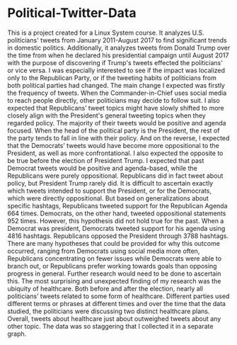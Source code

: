 # Political-Twitter-Data
This is a project created for a Linux System course. It analyzes U.S. politicians' tweets from January 2011-August 2017 to find significant trends in domestic politics. Additionally, it analyzes tweets from Donald Trump over the time from when he declared his presidential campaign until August 2017 with the purpose of discovering if Trump's tweets effected the politicians' or vice versa. I was especially interested to see if the impact was localized only to the Republican Party, or if the tweeting habits of politicians from both political parties had changed.
The main change I expected was firstly the frequency of tweets. When the Commander-in-Chief uses social media to reach people directly, other politicians may decide to follow suit. I also expected that Republicans’ tweet topics might have slowly shifted to more closely align with the President's general tweeting topics when they regarded policy. The majority of their tweets would be positive and agenda focused. When the head of the political party is the President, the rest of the party tends to fall in line with their policy. And on the reverse, I expected that the Democrats’ tweets would have become more oppositional to the President, as well as more confrontational. I also expected the opposite to be true before the election of President Trump. I expected that past Democrat tweets would be positive and agenda-based, while the Republicans were purely oppositional.
Republicans did in fact tweet about policy, but President Trump rarely did. It is difficult to ascertain exactly which tweets intended to support the President, or for the Democrats, which were directly oppositional. But based on generalizations about specific hashtags, Republicans tweeted support for the Republican Agenda 664 times. Democrats, on the other hand, tweeted oppositional statements 952 times. 
However, this hypothesis did not hold true for the past. When a Democrat was president, Democrats tweeted support for his agenda using 4816 hashtags. Republicans opposed the President through 3788 hashtags. There are many hypotheses that could be provided for why this outcome occurred, ranging from Democrats using social media more often, Republicans concentrating on fewer issues while Democrats were able to branch out, or Republicans prefer working towards goals than opposing progress in general. Further research would need to be done to ascertain this.
The most surprising and unexpected finding of my research was the ubiquity of healthcare. Both before and after the election, nearly all politicians’ tweets related to some form of healthcare. Different parties used different terms or phrases at different times and over the time that the data studied, the politicians were discussing two distinct healthcare plans. Overall, tweets about healthcare just about outweighed tweets about any other topic. The data was so staggering that I collected it in a separate graph. 

